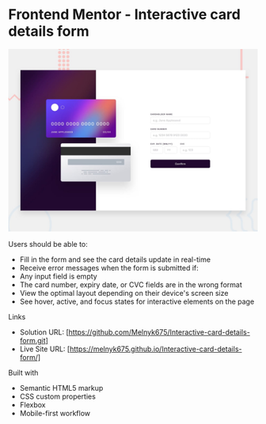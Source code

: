 # Frontend Mentor - Interactive card details form

![Design preview for the Interactive card details form coding challenge](./design/desktop-preview.jpg)

Users should be able to:

- Fill in the form and see the card details update in real-time
- Receive error messages when the form is submitted if:
- Any input field is empty
- The card number, expiry date, or CVC fields are in the wrong format
- View the optimal layout depending on their device's screen size
- See hover, active, and focus states for interactive elements on the page

Links

- Solution URL: [https://github.com/Melnyk675/Interactive-card-details-form.git]
- Live Site URL: [https://melnyk675.github.io/Interactive-card-details-form/]

Built with
- Semantic HTML5 markup
- CSS custom properties
- Flexbox
- Mobile-first workflow


